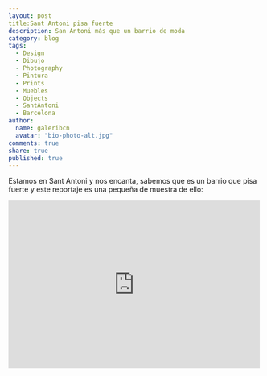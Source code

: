 ```yaml
---
layout: post
title:Sant Antoni pisa fuerte
description: San Antoni más que un barrio de moda
category: blog
tags: 
  - Design
  - Dibujo
  - Photography
  - Pintura
  - Prints
  - Muebles
  - Objects
  - SantAntoni
  - Barcelona
author: 
  name: galeribcn
  avatar: "bio-photo-alt.jpg"
comments: true
share: true
published: true
---
```

Estamos en Sant Antoni y nos encanta, sabemos que es un barrio que pisa fuerte y este reportaje es una pequeña de muestra de ello:

<iframe width="500" height="333" src="http://www.btv.cat/btvnoticies/2015/01/20/carrer-parlament-cultura-gastronomia/" frameborder="0" allowfullscreen></iframe>
